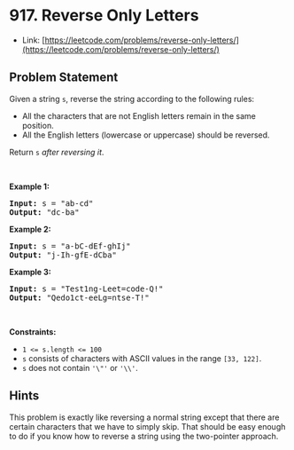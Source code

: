 # 917. Reverse Only Letters
- Link: [https://leetcode.com/problems/reverse-only-letters/](https://leetcode.com/problems/reverse-only-letters/)

## Problem Statement
<p>Given a string <code>s</code>, reverse the string according to the following rules:</p>

<ul>
	<li>All the characters that are not English letters remain in the same position.</li>
	<li>All the English letters (lowercase or uppercase) should be reversed.</li>
</ul>

<p>Return <code>s</code><em> after reversing it</em>.</p>

<p>&nbsp;</p>
<p><strong>Example 1:</strong></p>
<pre><strong>Input:</strong> s = "ab-cd"
<strong>Output:</strong> "dc-ba"
</pre><p><strong>Example 2:</strong></p>
<pre><strong>Input:</strong> s = "a-bC-dEf-ghIj"
<strong>Output:</strong> "j-Ih-gfE-dCba"
</pre><p><strong>Example 3:</strong></p>
<pre><strong>Input:</strong> s = "Test1ng-Leet=code-Q!"
<strong>Output:</strong> "Qedo1ct-eeLg=ntse-T!"
</pre>
<p>&nbsp;</p>
<p><strong>Constraints:</strong></p>

<ul>
	<li><code>1 &lt;= s.length &lt;= 100</code></li>
	<li><code>s</code> consists of characters with ASCII values in the range <code>[33, 122]</code>.</li>
	<li><code>s</code> does not contain <code>'\"'</code> or <code>'\\'</code>.</li>
</ul>

## Hints
This problem is exactly like reversing a normal string except that there are certain characters that we have to simply skip. That should be easy enough to do if you know how to reverse a string using the two-pointer approach.
